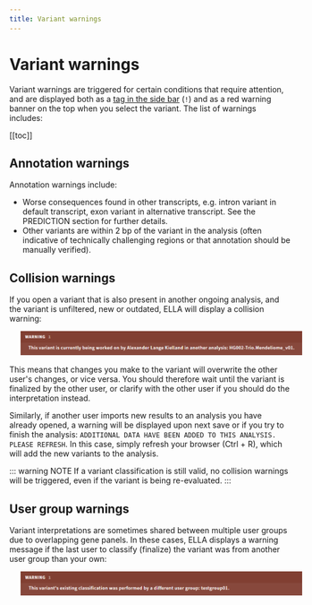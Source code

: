 ```yaml
---
title: Variant warnings
---
```


# Variant warnings

Variant warnings are triggered for certain conditions that require attention, and are displayed both as a [tag in the side bar](/manual/side-bar.html#variant-tags) (`!`) and as a red warning banner on the top when you select the variant. The list of warnings includes:

[[toc]]

## Annotation warnings

Annotation warnings include: 

- Worse consequences found in other transcripts, e.g. intron variant in default transcript, exon variant in alternative transcript. See the PREDICTION section for further details.
- Other variants are within 2 bp of the variant in the analysis (often indicative of technically challenging regions or that annotation should be manually verified).

## Collision warnings

If you open a variant that is also present in another ongoing analysis, and the variant is unfiltered, new or outdated, ELLA will display a collision warning: 

<div style="text-indent: 4%;"><img src="./img/collision_warning.png"></div>

This means that changes you make to the variant will overwrite the other user's changes, or vice versa. You should therefore wait until the variant is finalized by the other user, or clarify with the other user if you should do the interpretation instead.  

Similarly, if another user imports new results to an analysis you have already opened, a warning will be displayed upon next save or if you try to finish the analysis: `ADDITIONAL DATA HAVE BEEN ADDED TO THIS ANALYSIS. PLEASE REFRESH`. In this case, simply refresh your browser (Ctrl + R), which will add the new variants to the analysis.

::: warning NOTE
If a variant classification is still valid, no collision warnings will be triggered, even if the variant is being re-evaluated. 
:::

## User group warnings

Variant interpretations are sometimes shared between multiple user groups due to overlapping gene panels. In these cases, ELLA displays a warning message if the last user to classify (finalize) the variant was from another user group than your own: 

<div style="text-indent: 4%;"><img src="./img/user_group_warning.png"></div>
